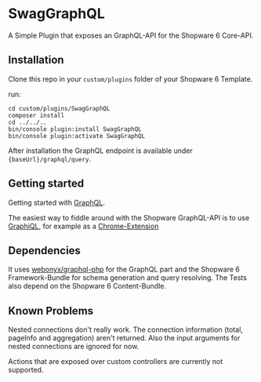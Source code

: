 # SwagGraphQL
A Simple Plugin that exposes an GraphQL-API for the Shopware 6 Core-API.

## Installation
Clone this repo in your `custom/plugins` folder of your Shopware 6 Template.

run:
```
cd custom/plugins/SwagGraphQL
composer install
cd ../../..
bin/console plugin:install SwagGraphQL
bin/console plugin:activate SwagGraphQL
```

After installation the GraphQL endpoint is available under `{baseUrl}/graphql/query`.

## Getting started
Getting started with [GraphQL](https://graphql.org/learn/).

The easiest way to fiddle around with the Shopware GraphQL-API is to use
[GraphiQL](https://github.com/graphql/graphiql), for example as a [Chrome-Extension](https://chrome.google.com/webstore/detail/chromeiql)

## Dependencies
It uses [webonyx/graphql-php](https://github.com/webonyx/graphql-php) for the GraphQL part 
and the Shopware 6 Framework-Bundle for schema generation and query resolving.
The Tests also depend on the Shopware 6 Content-Bundle.

## Known Problems
Nested connections don't really work. The connection information (total, pageInfo and aggregation) aren't returned.
Also the input arguments for nested connections are ignored for now.

Actions that are exposed over custom controllers are currently not supported.